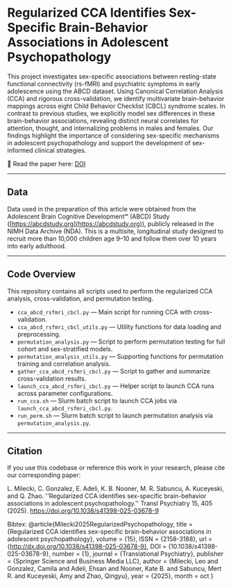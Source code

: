 # Regularized CCA Identifies Sex-Specific Brain-Behavior Associations in Adolescent Psychopathology

This project investigates sex-specific associations between resting-state functional connectivity (rs-fMRI) and psychiatric symptoms in early adolescence using the ABCD dataset. Using Canonical Correlation Analysis (CCA) and rigorous cross-validation, we identify multivariate brain-behavior mappings across eight Child Behavior Checklist (CBCL) syndrome scales. In contrast to previous studies, we explicitly model sex differences in these brain-behavior associations, revealing distinct neural correlates for attention, thought, and internalizing problems in males and females. Our findings highlight the importance of considering sex-specific mechanisms in adolescent psychopathology and support the development of sex-informed clinical strategies.

📄 Read the paper here: [DOI](https://doi.org/10.1038/s41398-025-03678-9)

---

## Data

Data used in the preparation of this article were obtained from the Adolescent Brain Cognitive Development℠ (ABCD) Study ([https://abcdstudy.org](https://abcdstudy.org)), publicly released in the NIMH Data Archive (NDA). This is a multisite, longitudinal study designed to recruit more than 10,000 children age 9–10 and follow them over 10 years into early adulthood.

---

## Code Overview

This repository contains all scripts used to perform the regularized CCA analysis, cross-validation, and permutation testing.

- `cca_abcd_rsfmri_cbcl.py` — Main script for running CCA with cross-validation.
- `cca_abcd_rsfmri_cbcl_utils.py` — Utility functions for data loading and preprocessing.
- `permutation_analysis.py` — Script to perform permutation testing for full cohort and sex-stratified models.
- `permutation_analysis_utils.py` — Supporting functions for permutation training and correlation analysis.
- `gather_cca_abcd_rsfmri_cbcl.py` — Script to gather and summarize cross-validation results.
- `launch_cca_abcd_rsfmri_cbcl.py` — Helper script to launch CCA runs across parameter configurations.
- `run_cca.sh` — Slurm batch script to launch CCA jobs via `launch_cca_abcd_rsfmri_cbcl.py`.
- `run_perm.sh` — Slurm batch script to launch permutation analysis via `permutation_analysis.py`.

---

## Citation

If you use this codebase or reference this work in your research, please cite our corresponding paper:

L. Milecki, C. Gonzalez, E. Adeli, K. B. Nooner, M. R. Sabuncu, A. Kuceyeski, and Q. Zhao. ''Regularized CCA identifies sex-specific brain-behavior associations in adolescent psychopathology.'' Transl Psychiatry 15, 405 (2025). https://doi.org/10.1038/s41398-025-03678-9

Bibtex: 
@article{Milecki2025RegularizedPsychopathology,
  title = {Regularized CCA identifies sex-specific brain-behavior associations in adolescent psychopathology},
  volume = {15},
  ISSN = {2158-3188},
  url = {http://dx.doi.org/10.1038/s41398-025-03678-9},
  DOI = {10.1038/s41398-025-03678-9},
  number = {1},
  journal = {Translational Psychiatry},
  publisher = {Springer Science and Business Media LLC},
  author = {Milecki,  Leo and Gonzalez,  Camila and Adeli,  Ehsan and Nooner,  Kate B. and Sabuncu,  Mert R. and Kuceyeski,  Amy and Zhao,  Qingyu},
  year = {2025},
  month = oct 
}

